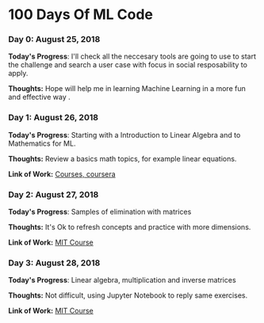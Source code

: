 # 100 Days Of ML Code 

### Day 0: August 25, 2018 

**Today's Progress**: I'll check all the neccesary tools are going to use to start the challenge and search a user case with focus in social resposability to apply.

**Thoughts:** Hope will help me in learning Machine Learning in a more fun and effective way .

### Day 1: August 26, 2018 

**Today's Progress**: Starting with a Introduction to Linear Algebra and to Mathematics for ML.

**Thoughts:** Review a basics math topics, for example linear equations. 

**Link of Work:**   [Courses, coursera ](https://www.coursera.org/learn/linear-algebra-machine-learning)

### Day 2: August 27, 2018 

**Today's Progress**: Samples of elimination with matrices

**Thoughts:** It's Ok to refresh concepts and practice with more dimensions.

**Link of Work:**   [MIT Course ](https://ocw.mit.edu/courses/mathematics/18-06-linear-algebra-spring-2010/)

### Day 3: August 28, 2018 

**Today's Progress**:  Linear algebra, multiplication and inverse matrices

**Thoughts:** Not difficult, using Jupyter Notebook to reply same exercises.

**Link of Work:**   [MIT Course ](https://ocw.mit.edu/courses/mathematics/18-06-linear-algebra-spring-2010/)
